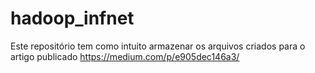 # hadoop_infnet

Este repositório tem como intuito armazenar os arquivos criados para o artigo publicado 
https://medium.com/p/e905dec146a3/
